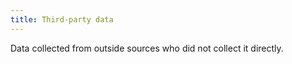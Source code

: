 ```yaml
---
title: Third-party data
---
```

Data collected from outside sources who did not collect it directly. 